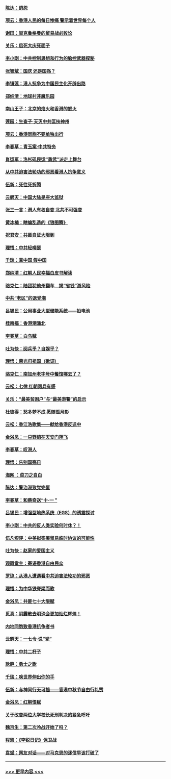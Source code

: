 #### [陈达：鸽怨](../pages/nsc993/n11561879.md?t=10022001) 
#### [项云：香港人民的每日惨痛  警示着世界每个人](../pages/nsc993/n11559273.md?t=10022001) 
#### [谢田：驳克鲁格曼的贸易战必败论](../pages/nsc993/n11555840.md?t=10022001) 
#### [关乐：启死大庆死面子](../pages/nsc993/n11556823.md?t=10022001) 
#### [李小刚：中共控制思想和行为的脑控武器探秘](../pages/nsc993/n11556776.md?t=10022001) 
#### [张智斌：国庆  还是国殇？](../pages/nsc993/n11556617.md?t=10022001) 
#### [李镇莲：港人抗争为中国民主化开辟出路](../pages/nsc993/n11556570.md?t=10022001) 
#### [郑纯清：地球村非魔乐园](../pages/nsc993/n11555415.md?t=10022001) 
#### [南山王子：北京的焰火和香港的怒火](../pages/nsc993/n11555318.md?t=10022001) 
#### [莲园：生查子·天灭中共匡扶神州](../pages/nsc993/n11555302.md?t=10022001) 
#### [项云：香港同胞不要单独出行](../pages/nsc993/n11555276.md?t=10022001) 
#### [李春草：青玉案‧中共特务](../pages/nsc993/n11552356.md?t=10022001) 
#### [肖运军：洛杉矶民运“勇武”派走上舞台](../pages/nsc993/n11551595.md?t=10022001) 
#### [从中共迫害法轮功的邪恶看港人抗争意义](../pages/nsc993/n11540858.md?t=10022001) 
#### [伍新：死往死折腾](../pages/nsc993/n11550174.md?t=10022001) 
#### [云鹤天：中国大陆是座大监狱](../pages/nsc993/n11550155.md?t=10022001) 
#### [张三一言：港人有权自变 北共不可强变](../pages/nsc993/n11550132.md?t=10022001) 
#### [黄冰楠：瞎编乱造的《狼图腾》](../pages/nsc993/n11550082.md?t=10022001) 
#### [祝君安：共匪自证大限到](../pages/nsc993/n11550041.md?t=10022001) 
#### [理悟：中共轻嘚瑟](../pages/nsc993/n11547978.md?t=10022001) 
#### [千瑞：真中国 假中国](../pages/nsc993/n11547865.md?t=10022001) 
#### [郑纯清：红朝人民幸福白皮书解读](../pages/nsc993/n11547499.md?t=10022001) 
#### [骆克仁：陆团犹他州翻车　揭“省钱”游风险](../pages/nsc993/n11546977.md?t=10022001) 
#### [中共“老区”的退党潮](../pages/nsc993/n11545995.md?t=10022001) 
#### [吕锡民：公用事业大型储能系统——铅电池](../pages/nsc993/n11545701.md?t=10022001) 
#### [桂南福：香港潮涌北](../pages/nsc993/n11545682.md?t=10022001) 
#### [李春草：白鸟赋](../pages/nsc993/n11545663.md?t=10022001) 
#### [吐为快：阅兵乎？自娱乎？](../pages/nsc993/n11545625.md?t=10022001) 
#### [理悟：荣光归祖国（歌词）](../pages/nsc993/n11545616.md?t=10022001) 
#### [骆克仁：南加州老字号中餐馆哪去了？](../pages/nsc993/n11545120.md?t=10022001) 
#### [云松：七律 红朝阅兵有感](../pages/nsc993/n11542394.md?t=10022001) 
#### [关乐：“最美贫困户”与“最美港警”的启示](../pages/nsc993/n11542252.md?t=10022001) 
#### [杜彼得：愁多梦不成 愿随孤月影](../pages/nsc993/n11540296.md?t=10022001) 
#### [云松：香江浩歌集——献给香港反送中](../pages/nsc993/n11540149.md?t=10022001) 
#### [金浴凤：一只野鸽在天安门翔飞](../pages/nsc993/n11540280.md?t=10022001) 
#### [李春草：叹港人](../pages/nsc993/n11540119.md?t=10022001) 
#### [理悟：告别国殇日](../pages/nsc993/n11539610.md?t=10022001) 
#### [海网 ：菜刀之自白](../pages/nsc993/n11539597.md?t=10022001) 
#### [陈达：警治港致党完蛋](../pages/nsc993/n11538127.md?t=10022001) 
#### [李春草：和蔡奇送“十·一 ”](../pages/nsc993/n11537810.md?t=10022001) 
#### [吕锡民：增强型地热系统（EGS）的诱震探讨](../pages/nsc993/n11537765.md?t=10022001) 
#### [李小刚：中共的反人类实验何时休？！](../pages/nsc993/n11537669.md?t=10022001) 
#### [伍凡短评：中美拟签署贸易临时协议的可能性](../pages/nsc993/n11536773.md?t=10022001) 
#### [吐为快：赵家的爱国主义](../pages/nsc993/n11536750.md?t=10022001) 
#### [观雨堂主：寄语香港自由民众](../pages/nsc993/n11536735.md?t=10022001) 
#### [罗琼：从港人遭遇看中共迫害法轮功的邪恶](../pages/nsc993/n11507862.md?t=10022001) 
#### [理悟：为中华铁脊梁而歌](../pages/nsc993/n11534458.md?t=10022001) 
#### [金浴凤：共匪七十大限赋](../pages/nsc993/n11534434.md?t=10022001) 
#### [觅真：阴霾散去明珠会更加灿烂辉煌！](../pages/nsc993/n11531858.md?t=10022001) 
#### [内地同胞致香港抗争者书](../pages/nsc993/n11531645.md?t=10022001) 
#### [云鹤天：一七令‧说“党”](../pages/nsc993/n11529099.md?t=10022001) 
#### [理悟：中共二杆子](../pages/nsc993/n11529046.md?t=10022001) 
#### [耿静：勇士之歌](../pages/nsc993/n11527562.md?t=10022001) 
#### [千瑞：唤世界伸出你的手](../pages/nsc993/n11526942.md?t=10022001) 
#### [伍新：与神同行无可挡——香港中秋节自由行礼赞](../pages/nsc993/n11526801.md?t=10022001) 
#### [金浴凤：红朝恨赋](../pages/nsc993/n11524312.md?t=10022001) 
#### [关于改变两位大学校长死刑判决的紧急呼吁](../pages/nsc993/n11524103.md?t=10022001) 
#### [魏京生：第二次冷战开始了吗？](../pages/nsc993/n11524023.md?t=10022001) 
#### [程凯：《李锐日记》保卫战](../pages/nsc993/n11522922.md?t=10022001) 
#### [袁斌：网友对话——对马克思的迷信早该打破了](../pages/nsc993/n11522561.md?t=10022001) 

----
#### [ >>> 更早内容 <<< ](../indexes/nsc993-earlier.md)
